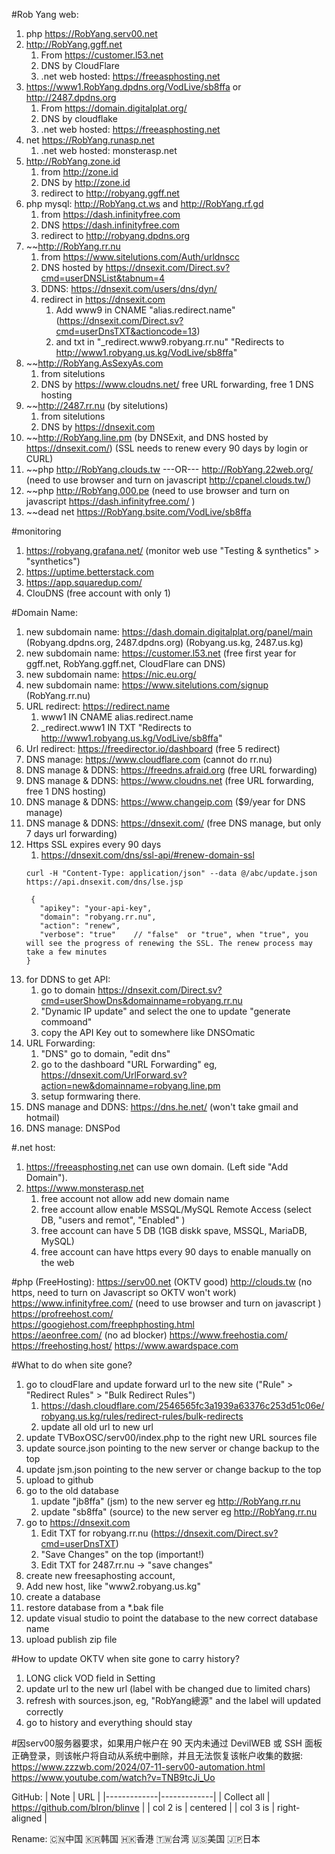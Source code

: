 #Rob Yang web:
1. php https://RobYang.serv00.net
2. http://RobYang.ggff.net
   1. From https://customer.l53.net 
   2. DNS by CloudFlare
   3. .net web hosted: https://freeasphosting.net 
3. https://www1.RobYang.dpdns.org/VodLive/sb8ffa or http://2487.dpdns.org
   1. From https://domain.digitalplat.org/
   2. DNS by cloudflake
   3. .net web hosted: https://freeasphosting.net 
4. net https://RobYang.runasp.net
   1. .net web hosted: monsterasp.net
5. http://RobYang.zone.id 
   1. from http://zone.id
   2. DNS by http://zone.id
   3. redirect to http://robyang.ggff.net
6. php mysql: http://RobYang.ct.ws and http://RobYang.rf.gd
   1. from https://dash.infinityfree.com
   2. DNS https://dash.infinityfree.com
   3. redirect to http://robyang.dpdns.org
7. ~~http://RobYang.rr.nu
   1. from https://www.sitelutions.com/Auth/urldnscc
   2. DNS hosted by https://dnsexit.com/Direct.sv?cmd=userDNSList&tabnum=4
   3. DDNS: https://dnsexit.com/users/dns/dyn/
   4. redirect in https://dnsexit.com 
      1. Add www9 in CNAME  "alias.redirect.name" (https://dnsexit.com/Direct.sv?cmd=userDnsTXT&actioncode=13)
      2. and txt in "_redirect.www9.robyang.rr.nu" "Redirects to http://www1.robyang.us.kg/VodLive/sb8ffa"
8. ~~http://RobYang.AsSexyAs.com
   1.  from sitelutions
   2.  DNS by https://www.cloudns.net/ free URL forwarding, free 1 DNS hosting
9. ~~http://2487.rr.nu (by sitelutions)
   1.  from sitelutions
   2.  DNS by https://dnsexit.com
10. ~~http://RobYang.line.pm (by DNSExit, and DNS hosted by https://dnsexit.com/) (SSL needs to renew every 90 days by login or CURL) 
11. ~~php http://RobYang.clouds.tw ---OR--- http://RobYang.22web.org/  (need to use browser and turn on javascript http://cpanel.clouds.tw/)
12. ~~php http://RobYang.000.pe (need to use browser and turn on javascript https://dash.infinityfree.com/  )
13. ~~dead net https://RobYang.bsite.com/VodLive/sb8ffa


#monitoring 
1. https://robyang.grafana.net/ (monitor web use "Testing & synthetics" > "synthetics")
2. https://uptime.betterstack.com
3. https://app.squaredup.com/
4. ClouDNS (free account with only 1)


#Domain Name:
1. new subdomain name: https://dash.domain.digitalplat.org/panel/main (Robyang.dpdns.org, 2487.dpdns.org) (Robyang.us.kg, 2487.us.kg)
3. new subdomain name: https://customer.l53.net  (free first year for ggff.net, RobYang.ggff.net, CloudFlare can DNS)
4. new subdomain name: https://nic.eu.org/
5. new subdomain name: https://www.sitelutions.com/signup (RobYang.rr.nu)
6. URL redirect: https://redirect.name
   1. www1            IN  CNAME  alias.redirect.name
   2. _redirect.www1  IN  TXT    "Redirects to http://www1.robyang.us.kg/VodLive/sb8ffa" 
7. Url redirect: https://freedirector.io/dashboard  (free 5 redirect)
8. DNS manage: https://www.cloudflare.com (cannot do rr.nu)
9. DNS manage & DDNS: https://freedns.afraid.org (free URL forwarding)
10. DNS manage & DDNS: https://www.cloudns.net (free URL forwarding, free 1 DNS hosting)
11. DNS manage & DDNS: https://www.changeip.com ($9/year for DNS manage)
12. DNS manage & DDNS: https://dnsexit.com/ (free DNS manage, but only 7 days url forwarding)
   1. Https SSL expires every 90 days
      1. https://dnsexit.com/dns/ssl-api/#renew-domain-ssl
      ```
      curl -H "Content-Type: application/json" --data @/abc/update.json https://api.dnsexit.com/dns/lse.jsp
      ```
      ```
       {
         "apikey": "your-api-key",
         "domain": "robyang.rr.nu",
         "action": "renew",
         "verbose": "true"    // "false"  or "true", when "true", you will see the progress of renewing the SSL. The renew process may take a few minutes
      }
      ```
   2. for DDNS to get API: 
      1. go to domain https://dnsexit.com/Direct.sv?cmd=userShowDns&domainname=robyang.rr.nu
      2. "Dynamic IP update" and select the one to update "generate commoand"
      3. copy the API Key out to somewhere like DNSOmatic
   3. URL Forwarding:
      1. "DNS" go to domain, "edit dns"
      2. go to the dashboard "URL Forwarding" eg, https://dnsexit.com/UrlForward.sv?action=new&domainname=robyang.line.pm
      3. setup formwaring there.
13. DNS manage and DDNS: https://dns.he.net/ (won't take gmail and hotmail)
14. DNS manage: DNSPod

#.net host:
1. https://freeasphosting.net can use own domain. (Left side "Add Domain").
2. https://www.monsterasp.net  
   1. free account not allow add new domain name
   2. free account allow enable MSSQL/MySQL Remote Access (select DB, "users and remot", "Enabled" )
   3. free account can have 5 DB (1GB diskk spave, MSSQL, MariaDB, MySQL)
   4. free account can have https every 90 days to enable manually on the web




#php (FreeHosting):
https://serv00.net (OKTV good)
http://clouds.tw (no https, need to turn on Javascript so OKTV won't work)
https://www.infinityfree.com/    (need to use browser and turn on javascript )
https://profreehost.com/     
https://googiehost.com/freephphosting.html                
https://aeonfree.com/ (no ad blocker)
https://www.freehostia.com/ 
https://freehosting.host/ 
https://www.awardspace.com

#What to do when site gone?
1. go to cloudFlare and update forward url to the new site ("Rule" > "Redirect Rules" > "Bulk Redirect Rules")
   1. https://dash.cloudflare.com/2546565fc3a1939a63376c253d51c06e/robyang.us.kg/rules/redirect-rules/bulk-redirects
   2. update all old url to new url
2. update TVBoxOSC/serv00/index.php to the right new URL sources file
3. update source.json pointing to the new server or change backup to the top
4. update jsm.json pointing to the new server or change backup to the top
5. upload to github
6. go to the old database
   1. update "jb8ffa" (jsm) to the new server eg http://RobYang.rr.nu
   2. update "sb8ffa" (source) to the new server eg http://RobYang.rr.nu
7. go to https://dnsexit.com
   1. Edit TXT for robyang.rr.nu (https://dnsexit.com/Direct.sv?cmd=userDnsTXT) 
   2. "Save Changes" on the top (important!)
   3. Edit TXT for 2487.rr.nu -> "save changes"
8.  create new freesaphosting account, 
   1. Add new host, like "www2.robyang.us.kg"
   2. create a database
   3. restore database from a *.bak file
   4. update visual studio to point the database to the new correct database name
   5. upload publish zip file


#How to update OKTV when site gone to carry history?
1. LONG click VOD field in Setting
2. update url to the new url (label with be changed due to limited chars)
3. refresh with sources.json, eg, "RobYang總源" and the label will updated correctly
4. go to history and everything should stay


#因serv00服务器要求，如果用户帐户在 90 天内未通过 DevilWEB 或 SSH 面板正确登录，则该帐户将自动从系统中删除，并且无法恢复该帐户收集的数据:
https://www.zzzwb.com/2024/07-11-serv00-automation.html
https://www.youtube.com/watch?v=TNB9tcJi_Uo




GitHub:
| Note        |    URL      |
|-------------|-------------|
| Collect all |  https://github.com/blron/blinve |
| col 2 is |    centered   |
| col 3 is | right-aligned |


Rename:
🇨🇳中国
🇰🇷韩国
🇭🇰香港
🇹🇼台湾
🇺🇸美国
🇯🇵日本


